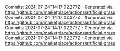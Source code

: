 Commits: 2024-07-24T14:17:02.277Z - Generated via https://github.com/marketplace/actions/artificial-grass
<br>
Commits: 2024-07-24T14:17:02.277Z - Generated via https://github.com/marketplace/actions/artificial-grass
<br>
Commits: 2024-07-24T14:17:02.277Z - Generated via https://github.com/marketplace/actions/artificial-grass
<br>
Commits: 2024-07-24T14:17:02.277Z - Generated via https://github.com/marketplace/actions/artificial-grass
<br>

